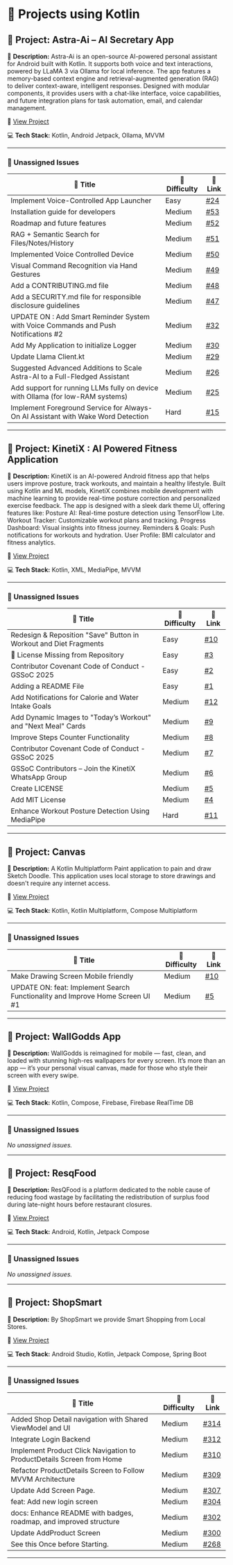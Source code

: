# 🚀 Projects using Kotlin

## 📌 Project: Astra-Ai – AI Secretary App

📝 **Description:**  Astra-Ai is an open-source AI-powered personal assistant for Android built with Kotlin. It supports both voice and text interactions, powered by LLaMA 3 via Ollama for local inference. The app features a memory-based context engine and retrieval-augmented generation (RAG) to deliver context-aware, intelligent responses. Designed with modular components, it provides users with a chat-like interface, voice capabilities, and future integration plans for task automation, email, and calendar management.

🔗 [View Project](https://github.com/A-Akhil/Astra-Ai)

💻 **Tech Stack:** Kotlin, Android Jetpack, Ollama, MVVM

---

### 🐛 Unassigned Issues

| 🔖 Title | 🎯 Difficulty | 🔗 Link |
|----------|----------------|---------|
| Implement Voice-Controlled App Launcher | Easy | [#24](https://github.com/A-Akhil/Astra-Ai/issues/24) |
| Installation guide for developers | Medium | [#53](https://github.com/A-Akhil/Astra-Ai/issues/53) |
| Roadmap and future features | Medium | [#52](https://github.com/A-Akhil/Astra-Ai/issues/52) |
| RAG + Semantic Search for Files/Notes/History | Medium | [#51](https://github.com/A-Akhil/Astra-Ai/issues/51) |
| Implemented Voice Controlled Device | Medium | [#50](https://github.com/A-Akhil/Astra-Ai/pull/50) |
| Visual Command Recognition via Hand Gestures | Medium | [#49](https://github.com/A-Akhil/Astra-Ai/issues/49) |
| Add a CONTRIBUTING.md file | Medium | [#48](https://github.com/A-Akhil/Astra-Ai/issues/48) |
| Add a SECURITY.md file for responsible disclosure guidelines | Medium | [#47](https://github.com/A-Akhil/Astra-Ai/issues/47) |
| UPDATE ON : Add Smart Reminder System with Voice Commands and Push Notifications #2 | Medium | [#32](https://github.com/A-Akhil/Astra-Ai/pull/32) |
| Add My Application to initialize Logger | Medium | [#30](https://github.com/A-Akhil/Astra-Ai/pull/30) |
| Update Llama Client.kt | Medium | [#29](https://github.com/A-Akhil/Astra-Ai/pull/29) |
| Suggested Advanced Additions to Scale Astra-AI to a Full-Fledged Assistant | Medium | [#26](https://github.com/A-Akhil/Astra-Ai/issues/26) |
| Add support for running LLMs fully on device with Ollama (for low-RAM systems) | Medium | [#25](https://github.com/A-Akhil/Astra-Ai/issues/25) |
| Implement Foreground Service for Always-On AI Assistant with Wake Word Detection | Hard | [#15](https://github.com/A-Akhil/Astra-Ai/issues/15) |

---

## 📌 Project: KinetiX : AI Powered Fitness Application 

📝 **Description:** KinetiX is an AI-powered Android fitness app that helps users improve posture, track workouts, and maintain a healthy lifestyle. Built using Kotlin and ML models, KinetiX combines mobile development with machine learning to provide real-time posture correction and personalized exercise feedback. The app is designed with a sleek dark theme UI, offering features like:
Posture AI: Real-time posture detection using TensorFlow Lite. Workout Tracker: Customizable workout plans and tracking. Progress Dashboard: Visual insights into fitness journey.
Reminders & Goals: Push notifications for workouts and hydration.
User Profile: BMI calculator and fitness analytics.

🔗 [View Project](https://github.com/akshtshrma/KinetiX)

💻 **Tech Stack:** Kotlin, XML, MediaPipe, MVVM

---

### 🐛 Unassigned Issues

| 🔖 Title | 🎯 Difficulty | 🔗 Link |
|----------|----------------|---------|
| Redesign & Reposition "Save" Button in Workout and Diet Fragments | Easy | [#10](https://github.com/akshtshrma/KinetiX/issues/10) |
| 🚫 License Missing from Repository | Easy | [#3](https://github.com/akshtshrma/KinetiX/issues/3) |
| Contributor Covenant Code of Conduct - GSSoC 2025 | Easy | [#2](https://github.com/akshtshrma/KinetiX/issues/2) |
| Adding a README File | Easy | [#1](https://github.com/akshtshrma/KinetiX/issues/1) |
| Add Notifications for Calorie and Water Intake Goals | Medium | [#12](https://github.com/akshtshrma/KinetiX/issues/12) |
| Add Dynamic Images to "Today’s Workout" and "Next Meal" Cards | Medium | [#9](https://github.com/akshtshrma/KinetiX/issues/9) |
| Improve Steps Counter Functionality | Medium | [#8](https://github.com/akshtshrma/KinetiX/issues/8) |
| Contributor Covenant Code of Conduct - GSSoC 2025 | Medium | [#7](https://github.com/akshtshrma/KinetiX/pull/7) |
| GSSoC Contributors – Join the KinetiX WhatsApp Group | Medium | [#6](https://github.com/akshtshrma/KinetiX/issues/6) |
| Create LICENSE | Medium | [#5](https://github.com/akshtshrma/KinetiX/pull/5) |
| Add MIT License | Medium | [#4](https://github.com/akshtshrma/KinetiX/pull/4) |
| Enhance Workout Posture Detection Using MediaPipe | Hard | [#11](https://github.com/akshtshrma/KinetiX/issues/11) |

---

## 📌 Project: Canvas

📝 **Description:** A Kotlin Multiplatform Paint application to pain and draw Sketch Doodle. This application uses local storage to store drawings and doesn't require any internet access.

🔗 [View Project](https://github.com/Rajkumarbhakta/Canvas)

💻 **Tech Stack:** Kotlin, Kotlin Multiplatform, Compose Multiplatform

---

### 🐛 Unassigned Issues

| 🔖 Title | 🎯 Difficulty | 🔗 Link |
|----------|----------------|---------|
| Make Drawing Screen Mobile friendly | Medium | [#10](https://github.com/Rajkumarbhakta/Canvas/issues/10) |
| UPDATE ON: feat: Implement Search Functionality and Improve Home Screen UI #1 | Medium | [#5](https://github.com/Rajkumarbhakta/Canvas/pull/5) |

---

## 📌 Project: WallGodds App

📝 **Description:** WallGodds is reimagined for mobile — fast, clean, and loaded with stunning high-res wallpapers for every screen. It’s more than an app — it’s your personal visual canvas, made for those who style their screen with every swipe.

🔗 [View Project](https://github.com/sayan0328/WallGodds-App)

💻 **Tech Stack:** Kotlin, Compose, Firebase, Firebase RealTime DB

---

### 🐛 Unassigned Issues

_No unassigned issues._

---

## 📌 Project: ResqFood

📝 **Description:** ResQFood is a platform dedicated to the noble cause of reducing food wastage by facilitating the redistribution of surplus food during late-night hours before restaurant closures.

🔗 [View Project](https://github.com/sourabhkumar47/ResQFood)

💻 **Tech Stack:** Android, Kotlin, Jetpack Compose

---

### 🐛 Unassigned Issues

_No unassigned issues._

---

## 📌 Project: ShopSmart

📝 **Description:** By ShopSmart we provide Smart Shopping from Local Stores.

🔗 [View Project](https://github.com/yuvrajsinghgmx/ShopSmart)

💻 **Tech Stack:** Android Studio, Kotlin, Jetpack Compose, Spring Boot

---

### 🐛 Unassigned Issues

| 🔖 Title | 🎯 Difficulty | 🔗 Link |
|----------|----------------|---------|
| Added Shop Detail navigation with Shared ViewModel and UI | Medium | [#314](https://github.com/yuvrajsinghgmx/ShopSmart/pull/314) |
| Integrate Login Backend | Medium | [#312](https://github.com/yuvrajsinghgmx/ShopSmart/issues/312) |
| Implement Product Click Navigation to ProductDetails Screen from Home | Medium | [#310](https://github.com/yuvrajsinghgmx/ShopSmart/issues/310) |
| Refactor ProductDetails Screen to Follow MVVM Architecture | Medium | [#309](https://github.com/yuvrajsinghgmx/ShopSmart/issues/309) |
| Update Add Screen Page. | Medium | [#307](https://github.com/yuvrajsinghgmx/ShopSmart/pull/307) |
| feat: Add new login screen | Medium | [#304](https://github.com/yuvrajsinghgmx/ShopSmart/pull/304) |
| docs: Enhance README with badges, roadmap, and improved structure | Medium | [#302](https://github.com/yuvrajsinghgmx/ShopSmart/pull/302) |
| Update AddProduct Screen | Medium | [#300](https://github.com/yuvrajsinghgmx/ShopSmart/pull/300) |
| See this Once before Starting. | Medium | [#268](https://github.com/yuvrajsinghgmx/ShopSmart/issues/268) |

---

